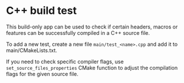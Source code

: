 # C++ build test

This build-only app can be used to check if certain headers, macros or features can be successfully compiled in a C++ source file.

To add a new test, create a new file `main/test_<name>.cpp` and add it to main/CMakeLists.txt.

If you need to check specific compiler flags, use `set_source_files_properties` CMake function to adjust the compilation flags for the given source file.
